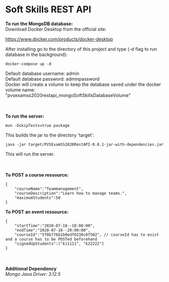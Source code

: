 # Soft Skills REST API #


__To run the MongoDB database:__\
Download Docker Desktop from the official site:

https://www.docker.com/products/docker-desktop

After installing go to the directory of this project and type (-d flag to run database in the background):

```docker-compose up -d```

Default database username: admin\
Default database password: adminpassword\
Docker will create a volume to keep the database saved under the docker volume name:\
"pvsexamss2020restapi_mongoSoftSkillsDatabaseVolume"

\
\
__To run the server:__

```mvn -DskipTests=true package```

This builds the jar to the directory 'target':

```java -jar target/PVSExamSS2020RestAPI-0.0.1-jar-with-dependencies.jar```

This will run the server.

\
\
__To POST a course ressource:__
```
{
    "courseName":"Teammanagement",
    "courseDescription":"Learn how to manage teams.",
    "maximumStudents":50
}
```

__To POST an event ressource:__
```
{
    "startTime":"2020-07-18--18:00:00",
    "endTime":"2020-07-18--20:00:00",
    "courseId":"5f0b776b1b0edf0238c0f502", // courseId has to exist and a course has to be POSTed beforehand
    "signedUpStudents":["k11111", "k22222"]
}
```
\
\
__Additional Dependency__\
_Mongo Java Driver: 3.12.5_



